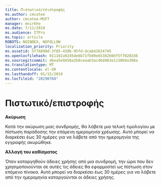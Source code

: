 ```yaml
---
title: Πιστωτικό/επιστροφής
ms.author: cmcatee
author: cmcatee-MSFT
manager: mnirkhe
ms.date: 7/11/2018
ms.audience: ITPro
ms.topic: article
ROBOTS: NOINDEX, NOFOLLOW
localization_priority: Priority
ms.assetid: 5f76890d-3f85-430b-95fd-dcab42624745
ms.openlocfilehash: 011102a9245de6b71fb89e6538260df5f70202d8
ms.sourcegitcommit: d6ea5e9458a2b8ceaab3ac4bd483e1130b9a398a
ms.translationtype: MT
ms.contentlocale: el-GR
ms.lasthandoff: 01/15/2019
ms.locfileid: "28290768"
---
```

# <a name="creditrefund"></a>Πιστωτικό/επιστροφής

 **Ακύρωση**
  
Κατά την ακύρωση μιας συνδρομής, θα λάβετε μια τελική τιμολογίου με πίστωση παράδοσης την επόμενη ημερομηνία χρέωσης. Αυτό μπορεί να διαρκέσει έως 30 ημέρες για να λάβετε από την ημερομηνία της εγγραφής ακυρώθηκε.
  
 **Αλλαγή του καθίσματος**
  
Όταν καταργηθούν άδειες χρήσης από μια συνδρομή, την ώρα που δεν χρησιμοποιούνται σε αυτές τις άδειες θα εφαρμοστεί ως πίστωση στον επόμενο πίνακα. Αυτό μπορεί να διαρκέσει έως 30 ημέρες για να λάβετε από την ημερομηνία καταργούνται οι άδειες χρήσης.
  

